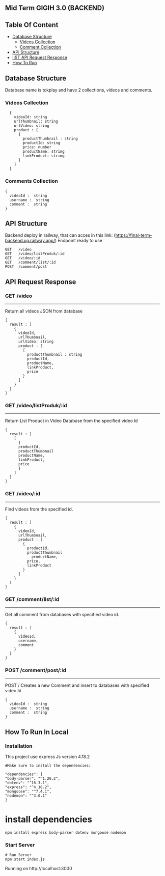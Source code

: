 ## Mid Term GIGIH 3.0 (BACKEND)

## Table Of Content

- [Database Structure](#database-structure)
  - [Videos Collection](#videos-collection)
  - [Comment Collection](#comment-collection)
- [API Structure](#api-structure)
- [lIST API Request Response](#api-request-response)
- [How To Run](#how-to-run-in-local)

## Database Structure

Database name is tokplay and have 2 collections, videos and comments.

### Videos Collection

```
  {
    videoId: string
    urlThumbnail: string
    urlVideo: string
    product : [
      {
        productThumbnail : string
        productId: string
        price: number
        productName: string
        linkProduct: string
      }
    ]
  }
```

### Comments Collection

```
{
  videoId :  string
  username :  string
  comment :  string
}
```

## API Structure
Backend deploy in railway, that can acces in this link: (https://final-term-backend.up.railway.app/)
Endpoint ready to use

```
GET   /video
GET   /video/listProduk/:id
GET   /video/:id
GET   /comment/list/:id
POST  /comment/post
```

## API Request Response

### GET /video

---

Return all videos JSON from database

```
{
  result : [
    {
      videoId,
      urlThumbnail,
      urlVideo: string
      product : [
        {
          productThumbnail : string
          productId,
          productName,
          linkProduct,
          price
        }
      ]
    }
  ]
}
```

### GET /video/listProduk/:id

---

Return List Product in Video Database from the specified video Id

```
{
  result : [
    [
      {
      productId,
      productThumbnail
      productName,
      linkProduct,
      price
      }
    ]
  ]
}
```

### GET /video/:id

---

Find videos from the specified id.

```
{
  result : [
    {
      videoId,
      urlThumbnail,
      product : [
        {
          productId,
          productThumbnail
     	    productName,
          price,
          linkProduct
        }
      ]
    }
  ]
}
```

### GET /comment/list/:id

---

Get all comment from databases with specified video id.

```
{
  result : [
    {
      videoId,
      username,
      comment
    }
  ]
}
```

### POST /comment/post/:id

---

POST / Creates a new Comment and insert to databases with specified video Id.

```
{
  videoId :  string
  username :  string
  comment :  string
}
```

## How To Run In Local

### Installation

This project use express Js version 4.18.2

```
#Make sure to install the dependencies:

"dependencies": {
"body-parser": "^1.20.2",
"dotenv": "^16.3.1",
"express": "^4.18.2",
"mongoose": "^7.4.1",
"nodemon": "^3.0.1"
}
```

# install dependencies

```
npm install express body-parser dotenv mongoose nodemon
```

### Start Server

```
# Run Server
npm start index.js
```

Running on http://localhost:3000
